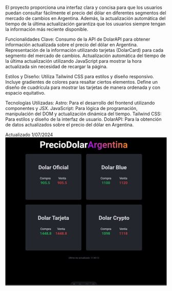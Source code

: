 El proyecto proporciona una interfaz clara y concisa para que los usuarios puedan consultar fácilmente el precio del dólar en diferentes segmentos del mercado de cambios en Argentina. Además, la actualización automática del tiempo de la última actualización garantiza que los usuarios siempre tengan la información más reciente disponible.

Funcionalidades Clave:
Consumo de la API de DolarAPI para obtener información actualizada sobre el precio del dólar en Argentina.
Representación de la información utilizando tarjetas (DolarCard) para cada segmento del mercado de cambios.
Actualización automática del tiempo de la última actualización utilizando JavaScript para mostrar la hora actualizada sin necesidad de recargar la página.

Estilos y Diseño:
Utiliza Tailwind CSS para estilos y diseño responsivo.
Incluye gradientes de colores para resaltar ciertos elementos.
Define un diseño de cuadrícula para mostrar las tarjetas de manera ordenada y con espacio equitativo.

Tecnologías Utilizadas:
Astro: Para el desarrollo del frontend utilizando componentes y JSX.
JavaScript: Para lógica de programación, manipulación del DOM y actualización dinámica del tiempo.
Tailwind CSS: Para estilos y diseño de la interfaz de usuario.
DolarAPI: Para la obtención de datos actualizados sobre el precio del dólar en Argentina.


Actualizado 1/07/2024
![Captura de Pantalla](https://github.com/bytesjotaeme/Argentina-Dolar/blob/main/previeww.JPG)
